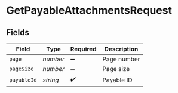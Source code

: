 # GetPayableAttachmentsRequest


## Fields

| Field              | Type               | Required           | Description        |
| ------------------ | ------------------ | ------------------ | ------------------ |
| `page`             | *number*           | :heavy_minus_sign: | Page number        |
| `pageSize`         | *number*           | :heavy_minus_sign: | Page size          |
| `payableId`        | *string*           | :heavy_check_mark: | Payable ID         |